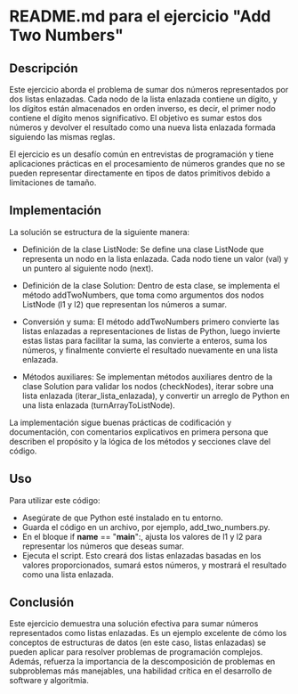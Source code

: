 # README.md para el ejercicio "Add Two Numbers"

## Descripción

Este ejercicio aborda el problema de sumar dos números representados por dos listas enlazadas. Cada nodo de la lista enlazada contiene un dígito, y los dígitos están almacenados en orden inverso, es decir, el primer nodo contiene el dígito menos significativo. El objetivo es sumar estos dos números y devolver el resultado como una nueva lista enlazada formada siguiendo las mismas reglas.

El ejercicio es un desafío común en entrevistas de programación y tiene aplicaciones prácticas en el procesamiento de números grandes que no se pueden representar directamente en tipos de datos primitivos debido a limitaciones de tamaño.

## Implementación

La solución se estructura de la siguiente manera:

* Definición de la clase ListNode: Se define una clase ListNode que representa un nodo en la lista enlazada. Cada nodo tiene un valor (val) y un puntero al siguiente nodo (next).

* Definición de la clase Solution: Dentro de esta clase, se implementa el método addTwoNumbers, que toma como argumentos dos nodos ListNode (l1 y l2) que representan los números a sumar.

* Conversión y suma: El método addTwoNumbers primero convierte las listas enlazadas a representaciones de listas de Python, luego invierte estas listas para facilitar la suma, las convierte a enteros, suma los números, y finalmente convierte el resultado nuevamente en una lista enlazada.

* Métodos auxiliares: Se implementan métodos auxiliares dentro de la clase Solution para validar los nodos (checkNodes), iterar sobre una lista enlazada (iterar_lista_enlazada), y convertir un arreglo de Python en una lista enlazada (turnArrayToListNode).

La implementación sigue buenas prácticas de codificación y documentación, con comentarios explicativos en primera persona que describen el propósito y la lógica de los métodos y secciones clave del código.

## Uso

Para utilizar este código:

* Asegúrate de que Python esté instalado en tu entorno.
* Guarda el código en un archivo, por ejemplo, add_two_numbers.py.
* En el bloque if __name__ == "__main__":, ajusta los valores de l1 y l2 para representar los números que deseas sumar.
* Ejecuta el script. Esto creará dos listas enlazadas basadas en los valores proporcionados, sumará estos números, y mostrará el resultado como una lista enlazada.

## Conclusión

Este ejercicio demuestra una solución efectiva para sumar números representados como listas enlazadas. Es un ejemplo excelente de cómo los conceptos de estructuras de datos (en este caso, listas enlazadas) se pueden aplicar para resolver problemas de programación complejos. Además, refuerza la importancia de la descomposición de problemas en subproblemas más manejables, una habilidad crítica en el desarrollo de software y algoritmia.
